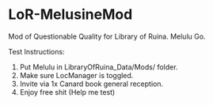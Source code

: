 # LoR-MelusineMod
Mod of Questionable Quality for Library of Ruina. Melulu Go.

Test Instructions: 
1. Put Melulu in LibraryOfRuina_Data/Mods/ folder.
2. Make sure LocManager is toggled.
3. Invite via 1x Canard book general reception.
4. Enjoy free shit (Help me test)
